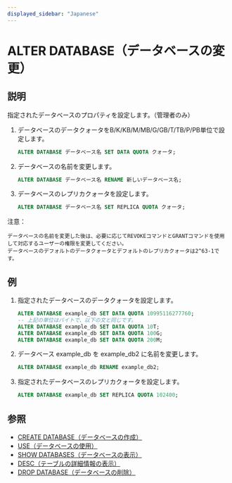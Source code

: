 ```yaml
---
displayed_sidebar: "Japanese"
---
```


# ALTER DATABASE（データベースの変更）

## 説明

指定されたデータベースのプロパティを設定します。（管理者のみ）

1. データベースのデータクォータをB/K/KB/M/MB/G/GB/T/TB/P/PB単位で設定します。

    ```sql
    ALTER DATABASE データベース名 SET DATA QUOTA クォータ;
    ```

2. データベースの名前を変更します。

    ```sql
    ALTER DATABASE データベース名 RENAME 新しいデータベース名;
    ```

3. データベースのレプリカクォータを設定します。

    ```sql
    ALTER DATABASE データベース名 SET REPLICA QUOTA クォータ;
    ```

注意：

```plain text
データベースの名前を変更した後は、必要に応じてREVOKEコマンドとGRANTコマンドを使用して対応するユーザーの権限を変更してください。
データベースのデフォルトのデータクォータとデフォルトのレプリカクォータは2^63-1です。
```

## 例

1. 指定されたデータベースのデータクォータを設定します。

    ```SQL
    ALTER DATABASE example_db SET DATA QUOTA 10995116277760;
    -- 上記の単位はバイトで、以下の文と同じです。
    ALTER DATABASE example_db SET DATA QUOTA 10T;
    ALTER DATABASE example_db SET DATA QUOTA 100G;
    ALTER DATABASE example_db SET DATA QUOTA 200M;
    ```

2. データベース example_db を example_db2 に名前を変更します。

    ```SQL
    ALTER DATABASE example_db RENAME example_db2;
    ```

3. 指定されたデータベースのレプリカクォータを設定します。

    ```SQL
    ALTER DATABASE example_db SET REPLICA QUOTA 102400;
    ```

## 参照

- [CREATE DATABASE（データベースの作成）](CREATE_DATABASE.md)
- [USE（データベースの使用）](../data-definition/USE.md)
- [SHOW DATABASES（データベースの表示）](../data-manipulation/SHOW_DATABASES.md)
- [DESC（テーブルの詳細情報の表示）](../Utility/DESCRIBE.md)
- [DROP DATABASE（データベースの削除）](../data-definition/DROP_DATABASE.md)

